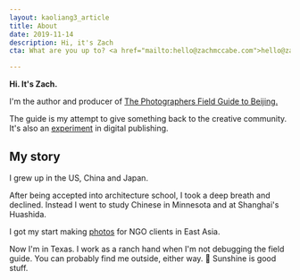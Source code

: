 ```yaml
---
layout: kaoliang3_article
title: About
date: 2019-11-14
description: Hi, it's Zach
cta: What are you up to? <a href="mailto:hello@zachmccabe.com">hello@zachmccabe.com</a>

---
```



**Hi. It's Zach.**

I'm the author and producer of [The Photographers Field Guide to Beijing.
](https://www.zachmccabe.com/beijing.html)

The guide is my attempt to give something back to the creative community. It's also an [experiment](https://www.zachmccabe.com/bullshit.html) in digital publishing.




## My story

I grew up in the US, China and Japan. 

After being accepted into architecture school, I took a deep breath and declined. Instead I went to study Chinese in Minnesota and at Shanghai's Huashida.

I got my start making [photos](https://www.zachmccabe.com/postcard.html) for NGO clients in East Asia.

Now I'm in Texas. I work as a ranch hand when I'm not debugging the field guide. You can probably find me outside, either way. 🍃 Sunshine is good stuff.
